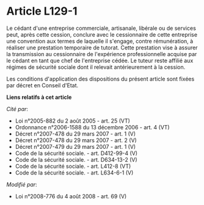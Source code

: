 # Article L129-1

Le cédant d'une entreprise commerciale, artisanale, libérale ou de services peut, après cette cession, conclure avec le
cessionnaire de cette entreprise une convention aux termes de laquelle il s'engage, contre rémunération, à réaliser une
prestation temporaire de tutorat. Cette prestation vise à assurer la transmission au cessionnaire de l'expérience
professionnelle acquise par le cédant en tant que chef de l'entreprise cédée. Le tuteur reste affilié aux régimes de sécurité
sociale dont il relevait antérieurement à la cession.

Les conditions d'application des dispositions du présent article sont fixées par décret en Conseil d'Etat.

**Liens relatifs à cet article**

_Cité par_:

  - Loi n°2005-882 du 2 août 2005 - art. 25 (VT)
  - Ordonnance n°2006-1588 du 13 décembre 2006 - art. 4 (VT)
  - Décret n°2007-478 du 29 mars 2007 - art. 1 (V)
  - Décret n°2007-478 du 29 mars 2007 - art. 2 (V)
  - Décret n°2007-479 du 29 mars 2007 - art. 1 (V)
  - Code de la sécurité sociale. - art. D412-99-4 (V)
  - Code de la sécurité sociale. - art. D634-13-2 (V)
  - Code de la sécurité sociale. - art. L412-8 (VT)
  - Code de la sécurité sociale. - art. L634-6-1 (V)

_Modifié par_:

  - Loi n°2008-776 du 4 août 2008 - art. 69 (V)
